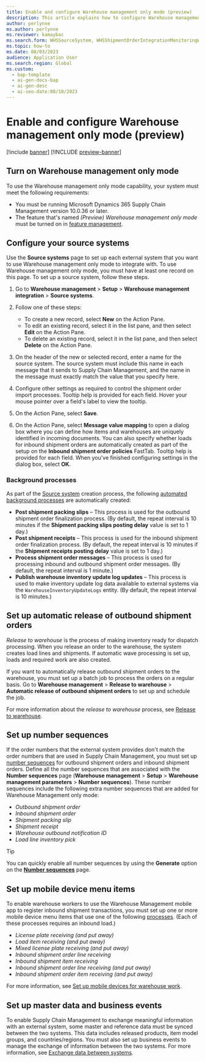 ```yaml
---
title: Enable and configure Warehouse management only mode (preview)
description: This article explains how to configure Warehouse management only mode by setting up source systems, master data, and business events.
author: perlynne
ms.author: perlynne
ms.reviewer: kamaybac
ms.search.form: WHSSourceSystem, WHSShipmentOrderIntegrationMonitoringWorkspace, SysMessageProcessorMessage, BusinessEventsWorkspace, WHSInboundShipmentOrder, WHSOutboundShipmentOrder, WHSInboundLoadPlanningWorkbench, WHSShipmentPackingSlipJournal, WHSShipmentReceiptJournal, WHSParameters, ExtCodeTable, WHSOutboundShipmentOrderMessage, WHSInboundShipmentOrderMessage
ms.topic: how-to
ms.date: 08/03/2023
audience: Application User
ms.search.region: Global
ms.custom:
  - bap-template
  - ai-gen-docs-bap
  - ai-gen-desc
  - ai-seo-date:08/10/2023
---
```


# Enable and configure Warehouse management only mode (preview)

[!include [banner](../includes/banner.md)]
[!INCLUDE [preview-banner](../includes/preview-banner.md)]

<!-- KFM: Preview until further notice -->

## <a name="feature-management"></a>Turn on Warehouse management only mode

To use the Warehouse management only mode capability, your system must meet the following requirements:

- You must be running Microsoft Dynamics 365 Supply Chain Management version 10.0.36 or later.
- The feature that's named *(Preview) Warehouse management only mode* must be turned on in [feature management](../../fin-ops-core/fin-ops/get-started/feature-management/feature-management-overview.md).

## <a name="source-systems"></a>Configure your source systems

Use the **Source systems** page to set up each external system that you want to use Warehouse management only mode to integrate with. To use Warehouse management only mode, you must have at least one record on this page. To set up a source system, follow these steps.

1. Go to **Warehouse management** \> **Setup** \> **Warehouse management integration** \> **Source systems**.
1. Follow one of these steps:

    - To create a new record, select **New** on the Action Pane.
    - To edit an existing record, select it in the list pane, and then select **Edit** on the Action Pane.
    - To delete an existing record, select it in the list pane, and then select **Delete** on the Action Pane.

1. On the header of the new or selected record, enter a name for the source system. The source system must include this name in each message that it sends to Supply Chain Management, and the name in the message must exactly match the value that you specify here.
1. Configure other settings as required to control the shipment order import processes. Tooltip help is provided for each field. Hover your mouse pointer over a field's label to view the tooltip.
1. On the Action Pane, select **Save**.
1. On the Action Pane, select **Message value mapping** to open a dialog box where you can define how items and warehouses are uniquely identified in incoming documents. You can also specify whether loads for inbound shipment orders are automatically created as part of the setup on the **Inbound shipment order policies** FastTab. Tooltip help is provided for each field. When you've finished configuring settings in the dialog box, select **OK**.

### Background processes

As part of the [Source system](#source-systems) creation process, the following [automated background processes](../../fin-ops-core/dev-itpro/sysadmin/process-automation.md) are automatically created:

- **Post shipment packing slips** – This process is used for the outbound shipment order finalization process. (By default, the repeat interval is 10 minutes if the **Shipment packing slips posting delay** value is set to 1 day.)
- **Post shipment receipts** – This process is used for the inbound shipment order finalization process. (By default, the repeat interval is 10 minutes if the **Shipment receipts posting delay** value is set to 1 day.)
- **Process shipment order messages** – This process is used for processing inbound and outbound shipment order messages. (By default, the repeat interval is 1 minute.)
- **Publish warehouse inventory update log updates** – This process is used to make inventory update log data available to external systems via the `WarehouseInventoryUpdateLogs` entity. (By default, the repeat interval is 10 minutes.)

## Set up automatic release of outbound shipment orders

*Release to warehouse* is the process of making inventory ready for dispatch processing. When you release an order to the warehouse, the system creates load lines and shipments. If automatic wave processing is set up, loads and required work are also created.

If you want to automatically release outbound shipment orders to the warehouse, you must set up a batch job to process the orders on a regular basis. Go to **Warehouse management** \> **Release to warehouse** \> **Automatic release of outbound shipment orders** to set up and schedule the job.

For more information about the *release to warehouse* process, see [Release to warehouse](release-to-warehouse-process.md).

## <a name="number-sequences"></a>Set up number sequences

If the order numbers that the external system provides don't match the order numbers that are used in Supply Chain Management, you must set up [number sequences](../../fin-ops-core/fin-ops/organization-administration/number-sequence-overview.md) for outbound shipment orders and inbound shipment orders. Define all the number sequences that are associated with the **Number sequences** page (**Warehouse management** \> **Setup** \> **Warehouse management parameters** \> **Number sequences**). These number sequences include the following extra number sequences that are added for Warehouse Management only mode:

- *Outbound shipment order*
- *Inbound shipment order*
- *Shipment packing slip*
- *Shipment receipt*
- *Warehouse outbound notification ID*
- *Load line inventory pick*

> [!TIP]
> You can quickly enable all number sequences by using the **Generate** option on the [**Number sequences**](../../fin-ops-core/fin-ops/organization-administration/number-sequence-overview.md) page.

## Set up mobile device menu items

To enable warehouse workers to use the Warehouse Management mobile app to register inbound shipment transactions, you must set up one or more mobile device menu items that use one of the following [processes](configure-mobile-devices-warehouse.md#configure-menu-items-to-create-work-for-another-worker-or-process). (Each of these processes requires an inbound load.)

- *License plate receiving (and put away)*
- *Load item receiving (and put away)*
- *Mixed license plate receiving (and put away)*
- *Inbound shipment order line receiving*
- *Inbound shipment item receiving*
- *Inbound shipment order line receiving (and put away)*
- *Inbound shipment order item receiving (and put away)*

For more information, see [Set up mobile devices for warehouse work](configure-mobile-devices-warehouse.md).

## Set up master data and business events

To enable Supply Chain Management to exchange meaningful information with an external system, some master and reference data must be synced between the two systems. This data includes released products, item model groups, and countries/regions. You must also set up business events to manage the exchange of information between the two systems. For more information, see [Exchange data between systems](wms-only-mode-exchange-data.md).
